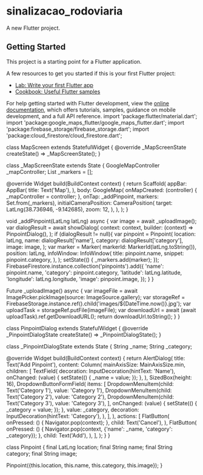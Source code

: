 # sinalizacao_rodoviaria

A new Flutter project.

## Getting Started

This project is a starting point for a Flutter application.

A few resources to get you started if this is your first Flutter project:

- [Lab: Write your first Flutter app](https://docs.flutter.dev/get-started/codelab)
- [Cookbook: Useful Flutter samples](https://docs.flutter.dev/cookbook)

For help getting started with Flutter development, view the
[online documentation](https://docs.flutter.dev/), which offers tutorials,
samples, guidance on mobile development, and a full API reference.
import 'package:flutter/material.dart';
import 'package:google_maps_flutter/google_maps_flutter.dart';
import 'package:firebase_storage/firebase_storage.dart';
import 'package:cloud_firestore/cloud_firestore.dart';

class MapScreen extends StatefulWidget {
@override
_MapScreenState createState() => _MapScreenState();
}

class _MapScreenState extends State<MapScreen> {
GoogleMapController _mapController;
List<Marker> _markers = [];

@override
Widget build(BuildContext context) {
return Scaffold(
appBar: AppBar(
title: Text('Map'),
),
body: GoogleMap(
onMapCreated: (controller) {
_mapController = controller;
},
onTap: _addPinpoint,
markers: Set.from(_markers),
initialCameraPosition: CameraPosition(
target: LatLng(38.736946, -9.142685),
zoom: 12,
),
),
);
}

void _addPinpoint(LatLng latLng) async {
var image = await _uploadImage();
var dialogResult = await showDialog(
context: context,
builder: (context) => PinpointDialog(),
);
if (dialogResult != null){
var pinpoint = Pinpoint(
location: latLng,
name: dialogResult['name'],
category: dialogResult['category'],
image: image,
);
var marker = Marker(
markerId: MarkerId(latLng.toString()),
position: latLng,
infoWindow: InfoWindow(
title: pinpoint.name,
snippet: pinpoint.category,
),
);
setState(() {
_markers.add(marker);
});
FirebaseFirestore.instance.collection('pinpoints').add({
'name': pinpoint.name,
'category': pinpoint.category,
'latitude': latLng.latitude,
'longitude': latLng.longitude,
'image': pinpoint.image,
});
}
}

Future<String> _uploadImage() async {
var imageFile = await ImagePicker.pickImage(source: ImageSource.gallery);
var storageRef = FirebaseStorage.instance.ref().child('images/${DateTime.now()}.jpg');
var uploadTask = storageRef.putFile(imageFile);
var downloadUrl = await (await uploadTask).ref.getDownloadURL();
return downloadUrl.toString();
}
}

class PinpointDialog extends StatefulWidget {
@override
_PinpointDialogState createState() => _PinpointDialogState();
}

class _PinpointDialogState extends State<PinpointDialog> {
String _name;
String _category;

@override
Widget build(BuildContext context) {
return AlertDialog(
title: Text('Add Pinpoint'),
content: Column(
mainAxisSize: MainAxisSize.min,
children: [
TextField(
decoration: InputDecoration(hintText: 'Name'),
onChanged: (value) {
setState(() {
_name = value;
});
},
),
SizedBox(height: 16),
DropdownButtonFormField(
items: [
DropdownMenuItem(child: Text('Category 1'), value: 'Category 1'),
DropdownMenuItem(child: Text('Category 2'), value: 'Category 2'),
DropdownMenuItem(child: Text('Category 3'), value: 'Category 3'),
],
onChanged: (value) {
setState(() {
_category = value;
});
},
value: _category,
decoration: InputDecoration(hintText: 'Category'),
),
],
),
actions: [
FlatButton(
onPressed: () {
Navigator.pop(context);
},
child: Text('Cancel'),
),
FlatButton(
onPressed: () {
Navigator.pop(context, {'name': _name, 'category': _category});
},
child: Text('Add'),
),
],
);
}
}

class Pinpoint {
final LatLng location;
final String name;
final String category;
final String image;

Pinpoint({this.location, this.name, this.category, this.image});
}